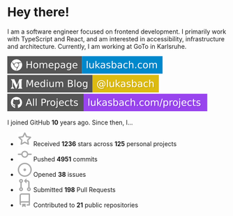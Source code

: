 # Hey there!

I am a software engineer focused on frontend development. I primarily work with TypeScript and React, and am interested in accessibility, infrastructure and architecture. Currently, I am working at GoTo in Karlsruhe.

[![Homepage](./icons/homepage.svg)](https://lukasbach.com)
[![Medium Blog](./icons/medium.svg)](https://medium.com/@lukasbach)
[![My Projects](./icons/projects.svg)](https://lukasbach.com/projects)

I joined GitHub **10** years ago. Since then, I...

- ![](./icons/star.svg) Received **1236** stars across **125** personal projects
- ![](./icons/commit.svg) Pushed **4951** commits
- ![](./icons/issues.svg) Opened **38** issues
- ![](./icons/pr.svg) Submitted **198** Pull Requests
- ![](./icons/repo.svg) Contributed to **21** public repositories
